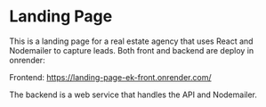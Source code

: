 # Landing Page

This is a landing page for a real estate agency that uses React and Nodemailer to capture leads. Both front and backend are deploy in onrender:

Frontend: https://landing-page-ek-front.onrender.com/

The backend is a web service that handles the API and Nodemailer.